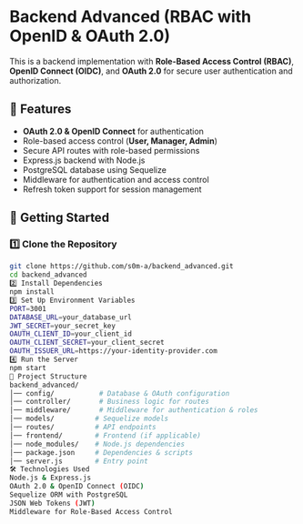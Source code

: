 # Backend Advanced (RBAC with OpenID & OAuth 2.0)

This is a backend implementation with **Role-Based Access Control (RBAC)**, **OpenID Connect (OIDC)**, and **OAuth 2.0** for secure user authentication and authorization.

## 📌 Features

- **OAuth 2.0 & OpenID Connect** for authentication
- Role-based access control (**User, Manager, Admin**)
- Secure API routes with role-based permissions
- Express.js backend with Node.js
- PostgreSQL database using Sequelize
- Middleware for authentication and access control
- Refresh token support for session management

## 🚀 Getting Started

### 1️⃣ Clone the Repository
```sh
git clone https://github.com/s0m-a/backend_advanced.git
cd backend_advanced
2️⃣ Install Dependencies
npm install
3️⃣ Set Up Environment Variables
PORT=3001
DATABASE_URL=your_database_url
JWT_SECRET=your_secret_key
OAUTH_CLIENT_ID=your_client_id
OAUTH_CLIENT_SECRET=your_client_secret
OAUTH_ISSUER_URL=https://your-identity-provider.com
4️⃣ Run the Server
npm start
📂 Project Structure
backend_advanced/
│── config/           # Database & OAuth configuration
│── controller/       # Business logic for routes
│── middleware/       # Middleware for authentication & roles
│── models/          # Sequelize models
│── routes/          # API endpoints
│── frontend/        # Frontend (if applicable)
│── node_modules/    # Node.js dependencies
│── package.json     # Dependencies & scripts
│── server.js        # Entry point
🛠 Technologies Used
Node.js & Express.js
OAuth 2.0 & OpenID Connect (OIDC)
Sequelize ORM with PostgreSQL
JSON Web Tokens (JWT)
Middleware for Role-Based Access Control
